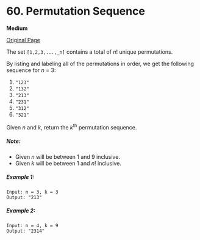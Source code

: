 # 60. Permutation Sequence

**Medium**

[Original Page](https://leetcode.com/problems/permutation-sequence/)

The set `[1,2,3,...,_n]` contains a total of _n_! unique permutations.

By listing and labeling all of the permutations in order, we get the following sequence for _n_ = 3:

1. `"123"`
2. `"132"`
3. `"213"`
4. `"231"`
5. `"312"`
6. `"321"`

Given _n_ and _k_, return the _k_<sup>th</sup> permutation sequence.

##### Note:
- Given _n_ will be between 1 and 9 inclusive.
- Given _k_ will be between 1 and _n_! inclusive.

##### Example 1:
```
Input: n = 3, k = 3
Output: "213"
```

##### Example 2:
```
Input: n = 4, k = 9
Output: "2314"
```
